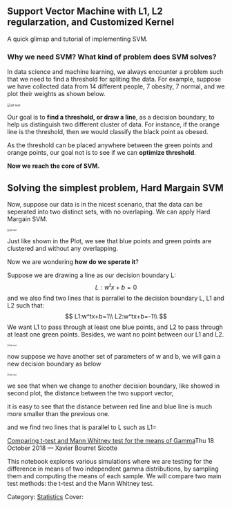 ## Support Vector Machine with L1, L2 regularzation, and Customized Kernel

A quick glimsp and tutorial of implementing SVM. 



### Why we need SVM? What kind of problem does SVM solves?

In data science and machine learning, we always encounter a problem such that we need to find a threshold for spliting the data. For example, suppose we have collected data from 14 different people, 7 obesity, 7 normal, and we plot their weights as shown below.

<img src="/Users/jinhanmei/Desktop/TODO 2020 APRIL/JinhanM.github.io/img/SVM_Split_data_1d.png" alt="alt text" style="zoom:50%;" />

Our goal is to **find a threshold, or draw a line**, as a decision boundary, to help us distinguish two different cluster of data. For instance, if the orange line is the threshold, then we would classify the black point as obesed.

As the threshold can be placed anywhere between the green points and orange points, our goal not is to see if we can **optimize threshold**.

**Now we reach the core of SVM.**



## Solving the simplest problem, Hard Margain SVM

Now, suppose our data is in the nicest scenario, that the data can be seperated into two distinct sets, with no overlaping. We can apply Hard Margain SVM.

<img src="/Users/jinhanmei/Desktop/TODO 2020 APRIL/JinhanM.github.io/img/Figure_1.png" alt="alt text" style="zoom:36%;" />

Just like shown in the Plot, we see that blue points and green points are clustered and without any overlapping. 

Now we are wondering **how do we sperate it**? 

Suppose we are drawing a line as our decision boundary L:
$$
L: w^tx+b = 0
$$
and we also find two lines that is parrallel to the decision boundary L, L1 and L2 such that:
$$
L1:w^tx+b=1\\
L2:w^tx+b=-1\\
$$
We want L1 to pass through at least one blue points, and L2 to pass through at least one green points. Besides, we want no point between our L1 and L2.

<img src="/Users/jinhanmei/Desktop/TODO 2020 APRIL/JinhanM.github.io/img/Figure_2.png" alt="alt text" style="zoom:36%;" />

now suppose we have another set of parameters of w and b, we will gain a new decision boundary as below

<img src="/Users/jinhanmei/Desktop/TODO 2020 APRIL/JinhanM.github.io/img/Figure_3.png" alt="alt text" style="zoom:36%;" />

we see that when we change to another decision boundary, like showed in second plot, the distance between the two support vector, 





it is easy to see that the distance between red line and blue line is much more smaller than the previous one. 









and we find two lines that is parallel to L such as L1= 









[Comparing t-test and Mann Whitney test for the means of Gamma](https://xavierbourretsicotte.github.io/t_test_Mann_Whitney.html)Thu 18 October 2018 — Xavier Bourret Sicotte

This notebook explores various simulations where we are testing for the difference in means of two independent gamma distributions, by sampling them and computing the means of each sample. We will compare two main test methods: the t-test and the Mann Whitney test.

Category: [Statistics](https://xavierbourretsicotte.github.io/category/statistics.html) Cover:

